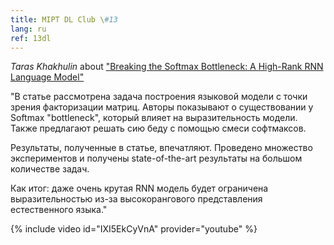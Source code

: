 ```yaml
---
title: MIPT DL Club \#13
lang: ru
ref: 13dl
---
```


_Taras Khakhulin_ about ["Breaking the Softmax Bottleneck: A High-Rank RNN Language Model"](https://arxiv.org/abs/1711.03953)

"В статье рассмотрена задача построения языковой модели с точки зрения факторизации матриц. Авторы показывают о существовании у Softmax "bottleneck", который влияет на выразительность модели.
Также предлагают решать сию беду с помощью смеси софтмаксов.

Результаты, полученные в статье, впечатляют. Проведено множество экспериментов и получены state-of-the-art результаты на большом количестве задач.

Как итог: даже очень крутая RNN модель будет ограничена выразительностью из-за высокорангового представления естественного языка."

{% include video id="IXI5EkCyVnA" provider="youtube" %}
